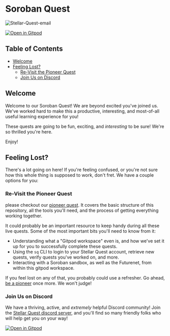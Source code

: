 # Soroban Quest <!-- omit in toc -->

![Stellar-Quest-email](https://user-images.githubusercontent.com/4383610/200077219-de8e1f20-9878-4705-bec6-ced9a3904694.jpg)

[![Open in Gitpod](https://gitpod.io/button/open-in-gitpod.svg)](https://gitpod.io/#ENV=prod/https://github.com/tyvdh/soroban-quest)

## Table of Contents <!-- omit in toc -->

- [Welcome](#welcome)
- [Feeling Lost?](#feeling-lost)
  - [Re-Visit the Pioneer Quest](#re-visit-the-pioneer-quest)
  - [Join Us on Discord](#join-us-on-discord)

## Welcome

Welcome to our Soroban Quest! We are beyond excited you've joined us. We've
worked hard to make this a productive, interesting, and most-of-all useful
learning experience for you!

These quests are going to be fun, exciting, and *interesting* to be sure! We're
so thrilled you're here.

Enjoy!

## Feeling Lost?

There's a lot going on here! If you're feeling confused, or you're not sure how
this whole thing is supposed to work, don't fret. We have a couple options for
you:

### Re-Visit the Pioneer Quest

please checkout our [pioneer quest][pioneer]. It covers the basic structure of
this repository, all the tools you'll need, and the process of getting
everything working together.

It could probably be an important resource to keep handy during all these live
quests. Some of the most important bits you'll need to know from it:

- Understanding what a "Gitpod workspace" even is, and how we've set it up for
  you to successfully complete these quests.
- Using the `sq` CLI to login to your Stellar Quest account, retrieve new
  quests, verify quests you've worked on, and more.
- Interacting with a Soroban sandbox, as well as the Futurenet, from within this
  gitpod workspace.

If you feel lost on any of that, you probably could use a refresher. Go ahead,
[be a pioneer][pioneer] once more. We won't judge!

### Join Us on Discord

We have a thriving, active, and *extremely* helpful Discord community! Join the
[Stellar Quest discord server][discord], and you'll find so many friendly folks
who will help get you on your way!

[![Open in Gitpod](https://gitpod.io/button/open-in-gitpod.svg)](https://gitpod.io/#ENV=prod/https://github.com/tyvdh/soroban-quest)

[pioneer]: https://github.com/tyvdh/soroban-quest--pioneer
[discord]: https://discord.gg/8FhvuKb

